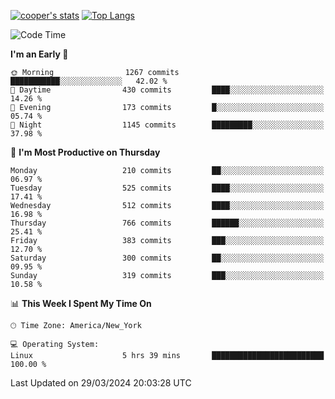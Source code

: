 [![cooper's stats](https://github-readme-stats-dwoluvhms-coopjz.vercel.app/api?username=coopjz&count_private=true)](https://github.com/coopjz/github-readme-stats)
[![Top Langs](https://github-readme-stats-dwoluvhms-coopjz.vercel.app/api/top-langs/?username=coopjz&count_private=true&langs_count=8&layout=compact)](https://github.com/coopjz/github-readme-stats)
<!--START_SECTION:waka-->
![Code Time](http://img.shields.io/badge/Code%20Time-7%20hrs%2037%20mins-blue)

**I'm an Early 🐤** 

```text
🌞 Morning                1267 commits        ███████████░░░░░░░░░░░░░░   42.02 % 
🌆 Daytime                430 commits         ████░░░░░░░░░░░░░░░░░░░░░   14.26 % 
🌃 Evening                173 commits         █░░░░░░░░░░░░░░░░░░░░░░░░   05.74 % 
🌙 Night                  1145 commits        █████████░░░░░░░░░░░░░░░░   37.98 % 
```
📅 **I'm Most Productive on Thursday** 

```text
Monday                   210 commits         ██░░░░░░░░░░░░░░░░░░░░░░░   06.97 % 
Tuesday                  525 commits         ████░░░░░░░░░░░░░░░░░░░░░   17.41 % 
Wednesday                512 commits         ████░░░░░░░░░░░░░░░░░░░░░   16.98 % 
Thursday                 766 commits         ██████░░░░░░░░░░░░░░░░░░░   25.41 % 
Friday                   383 commits         ███░░░░░░░░░░░░░░░░░░░░░░   12.70 % 
Saturday                 300 commits         ██░░░░░░░░░░░░░░░░░░░░░░░   09.95 % 
Sunday                   319 commits         ███░░░░░░░░░░░░░░░░░░░░░░   10.58 % 
```


📊 **This Week I Spent My Time On** 

```text
🕑︎ Time Zone: America/New_York

💻 Operating System: 
Linux                    5 hrs 39 mins       █████████████████████████   100.00 % 
```


 Last Updated on 29/03/2024 20:03:28 UTC
<!--END_SECTION:waka-->
